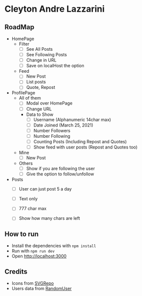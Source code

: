 # Cleyton Andre Lazzarini

## RoadMap
- HomePage
  - Filter
    - [ ] See All Posts
    - [ ] See Following Posts
    - [ ] Change in URL
    - [ ] Save on localHost the option
  - Feed
    - [ ] New Post
    - [ ] List posts
    - [ ] Quote, Repost
- ProfilePage
  - All of them
    - [ ] Modal over HomePage
    - [ ] Change URL
    - Data to Show
      - [ ] Username (Alphanumeric 14char max)
      - [ ] Date Joined (March 25, 2021)
      - [ ] Number Followers
      - [ ] Number Following
      - [ ] Counting Posts (Including Repost and Quotes)
      - [ ] Show feed with user posts (Repost and Quotes too)
  - Mine
    - [ ] New Post
  - Others
    - [ ] Show if you are following the user
    - [ ] Give the option to follow/unfollow
- Posts
  - [ ] User can just post 5 a day
  - [ ] Text only
  - [ ] 777 char max
  - [ ] Show how many chars are left


## How to run
- Install the dependencies with `npm install`
- Run with `npm run dev`
- Open [http://localhost:3000](http://localhost:3000) 

## Credits
- Icons from [SVGRepo](www.svgrepo.com/vectors)
- Users data from [RandomUser](randomuser.me)
